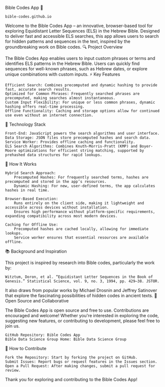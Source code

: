 Bible Codes App 📜 

    bible-codes.github.io

Welcome to the Bible Codes App – an innovative, browser-based tool for exploring Equidistant Letter Sequences (ELS) in the Hebrew Bible. Designed to deliver fast and accessible ELS searches, this app allows users to search for hidden patterns and sequences in the text, inspired by the groundbreaking work on Bible codes.
🔍 Project Overview

The Bible Codes App enables users to input custom phrases or terms and identifies ELS patterns in the Hebrew Bible. Users can quickly find sequences for well-known phrases, such as Hebrew dates, or explore unique combinations with custom inputs.
⚡ Key Features

    Efficient Search: Combines precomputed and dynamic hashing to provide fast, accurate search results.
    Optimized for Common Phrases: Frequently searched phrases are precomputed, making searches almost instantaneous.
    Custom Input Flexibility: For unique or less common phrases, dynamic hashing offers real-time processing.
    Offline Functionality: Caching and storage options allow for continued use even without an internet connection.

🔧 Technology Stack

    Front-End: JavaScript powers the search algorithms and user interface.
    Data Storage: JSON files store precomputed hashes and search data.
    Service Worker: Provides offline caching and functionality.
    ELS Search Algorithms: Combines Knuth-Morris-Pratt (KMP) and Boyer-Moore optimizations for efficient string matching, supported by prehashed data structures for rapid lookups.

🚀 How It Works

    Hybrid Search Approach:
        Precomputed Hashes: For frequently searched terms, hashes are precomputed and stored in the app’s resources.
        Dynamic Hashing: For new, user-defined terms, the app calculates hashes in real time.

    Browser-Based Execution:
        Runs entirely on the client side, making it lightweight and accessible across devices without installation.
        Ensures high performance without platform-specific requirements, expanding compatibility across most modern devices.

    Caching for Offline Use:
        Precomputed hashes are cached locally, allowing for immediate lookups.
        Service worker ensures that essential resources are available offline.

📚 Background and Inspiration

This project is inspired by research into Bible codes, particularly the work by:

    Witztum, Doron, et al. “Equidistant Letter Sequences in the Book of Genesis.” Statistical Science, vol. 9, no. 3, 1994, pp. 429–38. JSTOR.

It also draws from popular works by Michael Drosnin and Jeffrey Satinover that explore the fascinating possibilities of hidden codes in ancient texts.
🌟 Open Source and Collaborative

The Bible Codes App is open source and free to use. Contributions are encouraged and welcome! Whether you're interested in exploring the code, suggesting new features, or contributing to development, please feel free to join us.

    GitHub Repository: Bible Codes App
    Bible Data Science Group Home: Bible Data Science Group

🤝 How to Contribute

    Fork the Repository: Start by forking the project on GitHub.
    Submit Issues: Report bugs or request features in the Issues section.
    Open a Pull Request: After making changes, submit a pull request for review.

Thank you for exploring and contributing to the Bible Codes App!
